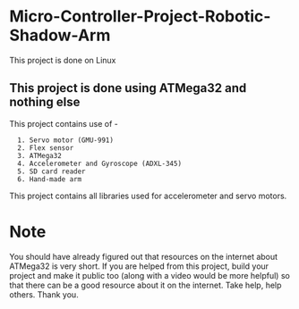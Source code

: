 # Micro-Controller-Project-Robotic-Shadow-Arm
This project is done on Linux

## This project is done using ATMega32 and nothing else
This project contains use of - 
```
  1. Servo motor (GMU-991)
  2. Flex sensor
  3. ATMega32
  4. Accelerometer and Gyroscope (ADXL-345)
  5. SD card reader
  6. Hand-made arm
```
This project contains all libraries used for accelerometer and servo motors. 

# Note
You should have already figured out that resources on the internet about ATMega32 is very short. If you are helped from this project, build your project and make it public too (along with a video would be more helpful) so that there can be a good resource about it on the internet. Take help, help others. Thank you. 
